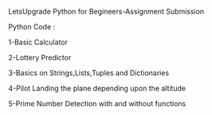 LetsUpgrade Python for Begineers-Assignment Submission

Python Code :

1-Basic Calculator 

2-Lottery Predictor

3-Basics on Strings,Lists,Tuples and Dictionaries

4-Pilot Landing the plane depending upon the altitude

5-Prime Number Detection with and without functions
